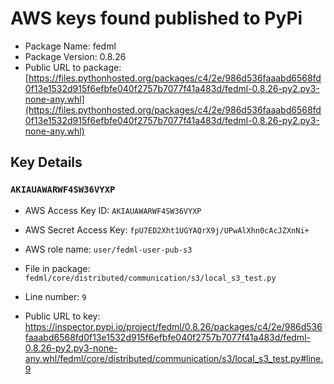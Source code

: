 # AWS keys found published to PyPi

* Package Name: fedml
* Package Version: 0.8.26
* Public URL to package: [https://files.pythonhosted.org/packages/c4/2e/986d536faaabd6568fd0f13e1532d915f6efbfe040f2757b7077f41a483d/fedml-0.8.26-py2.py3-none-any.whl](https://files.pythonhosted.org/packages/c4/2e/986d536faaabd6568fd0f13e1532d915f6efbfe040f2757b7077f41a483d/fedml-0.8.26-py2.py3-none-any.whl)

## Key Details

### `AKIAUAWARWF4SW36VYXP`

* AWS Access Key ID: `AKIAUAWARWF4SW36VYXP`
* AWS Secret Access Key: `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` 
* AWS role name: `user/fedml-user-pub-s3`
* File in package: `fedml/core/distributed/communication/s3/local_s3_test.py`
* Line number: `9`

* Public URL to key: https://inspector.pypi.io/project/fedml/0.8.26/packages/c4/2e/986d536faaabd6568fd0f13e1532d915f6efbfe040f2757b7077f41a483d/fedml-0.8.26-py2.py3-none-any.whl/fedml/core/distributed/communication/s3/local_s3_test.py#line.9


